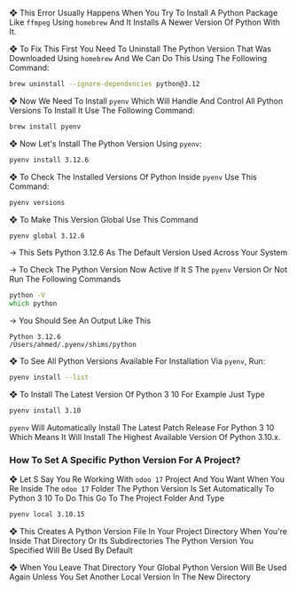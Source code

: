 ❖ This Error Usually Happens When You Try To Install A Python Package Like `ffmpeg` Using `homebrew` And It Installs A Newer Version Of Python With It. 

❖ To Fix This First You Need To Uninstall The Python Version That Was Downloaded Using `homebrew` And We Can Do This Using The Following Command: 

```zsh
brew uninstall --ignore-dependencies python@3.12
```

❖ Now We Need To Install `pyenv` Which Will Handle And Control All Python Versions To Install It Use The Following Command: 

```zsh
brew install pyenv
```

❖ Now Let's Install The Python Version Using `pyenv`:

```zsh
pyenv install 3.12.6
```

❖ To Check The Installed Versions Of Python Inside `pyenv` Use This Command:

```zsh
pyenv versions
```

❖ To Make This Version Global Use This Command

```zsh
pyenv global 3.12.6
```

→ This Sets Python 3.12.6 As The Default Version Used Across Your System

→ To Check The Python Version Now Active If It S The `pyenv` Version Or Not Run The Following Commands

```zsh
python -V
which python
```

→ You Should See An Output Like This 

```plaintext
Python 3.12.6
/Users/ahmed/.pyenv/shims/python
```

❖ To See All Python Versions Available For Installation Via `pyenv`, Run:

```zsh
pyenv install --list
```

❖ To Install The Latest Version Of Python 3 10 For Example Just Type

```zsh
pyenv install 3.10
```

`pyenv` Will Automatically Install The Latest Patch Release For Python 3 10 Which Means It Will Install The Highest Available Version Of Python 3.10.x.

### How To Set A Specific Python Version For A Project?

❖ Let S Say You Re Working With `odoo 17` Project And You Want When You Re Inside The `odoo 17` Folder The Python Version Is Set Automatically To Python 3 10 To Do This Go To The Project Folder And Type

```zsh
pyenv local 3.10.15
```

❖ This Creates A Python Version File In Your Project Directory When You're Inside That Directory Or Its Subdirectories The Python Version You Specified Will Be Used By Default

❖ When You Leave That Directory Your Global Python Version Will Be Used Again Unless You Set Another Local Version In The New Directory
